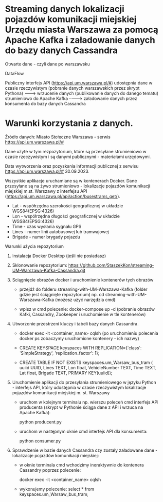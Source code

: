 # Streaming danych lokalizacji pojazdów komunikacji miejskiej Urzędu miasta Warszawa za pomocą Apache Kafka i załadowanie danych do bazy danych Cassandra
Otwarte dane - czyli dane po warszawsku

DataFlow

Publiczny interfejs API (https://api.um.warszawa.pl/#) udostępnia dane  w czasie rzeczywistym (pobranie danych warszawskich przez skrypt Pythona) ---> wrzucenie danych (publikowanie danych do danego tematu) strumieniowo do   Apache Kafka ----> załadowanie danych przez konsumenta do bazy danych Cassandra   



# Warunki korzystania z danych.
Żródło danych: Miasto Stołeczne Warszawa - serwis https://api.um.warszawa.pl/#

Dane użyte w tym rezpozytorium, które są przesyłane strumieniowo w czasie rzeczywistym i są danymi publicznymi - materiałami urzędowymi.

Data wytworzenia oraz pozyskania informacji publicznej z serwisu https://api.um.warszawa.pl/# 30.09.2023.

Wszystkie aplikacje uruchamiane są w kontenerach Docker. Dane przesyłane są na  żywo strumieniowo - lokalizacje	pojazdów	komunikacji	miejskiej m.st. Warszawy  z interfejsu API (https://api.um.warszawa.pl/api/action/busestrams_get/).

+ Lat - współrzędna szerokości geograficznej w układzie WGS84(EPSG:4326)
+ Lon - współrzędna długości geograficznej w układzie WGS84(EPSG:4326)
+ Time - czas wysłania sygnału GPS
+ Lines - numer linii autobusowej lub tramwajowej
+ Brigade - numer brygady pojazdu

Warunki użycia repozytorium

1) Instalacja Docker Desktop (jeśli nie posiadasz)
   
2) Sklonowanie repozytorium:
    https://github.com/StaszekKon/streaming-UM-Warszawa-Kafka-Cassandra.git

3) Sciągnięcie obrazów docker i uruchomienie kontenerów tych obrazów

     + przejdź  do folderu streaming-with-UM-Warszawa-Kafka (folder gdzie jest ściągnięte repozytorium)
   	  np. cd streaming-with-UM-Warszawa-Kafka (możesz użyć narzędzia cmd)
   
     + wpisz w cmd polecenie: docker-compose up -d (pobranie obrazów Kafki, Cassandry, Zookeeper i uruchomienie w tle kontenerów)
   
4) Utworzonie przestrzeni kluczy i tabeli bazy danych Cassandra.
   
   	+ docker exec -it <container_name> cqlsh (po uruchomieniu polecenia docker ps zobaczymy uruchomione kontenery - ich nazwy)
   
   	+ CREATE KEYSPACE keyspaces WITH REPLICATION={'class': 'SimpleStrategy', 'replication_factor': 1};

   	+  CREATE TABLE IF NOT EXISTS keyspaces.um_Warsaw_bus_tram (
        uuiid UUID,
        Lines TEXT,
        Lon float,
        VehicleNumber TEXT,
        Time TEXT,
        Lat float, 
        Brigade TEXT, 
        PRIMARY KEY(uuiid)); 
        
5)  Uruchomienie aplikacji do przesyłania strumieniowego w języku Python - interfejs API, który udostępnia w czasie rzeczywistym lokalizacje pojazdów komunikacji         miejskiej m. st. Warszawy
   
      + uruchom w kolejnym terminalu np. wierszu poleceń cmd interfejs API producenta (skrypt w Pythonie ściąga dane z API i wrzuca na Apache Kafka):

    	python producent.py
    
      + uruchom w następnym oknie cmd interfejs API dla konsumenta:

        python consumer.py
    
6) Sprawdzenie w bazie danych Cassandra czy zostały załadowane dane - lokalizacje pojazdów komunikacji miejskiej:
   
      +	 w oknie terminala cmd wchodzimy ineraktywnie do  kontenera Cassandry poprzez polecenie:

      	 docker exec -it <container_name> cqlsh
 
      + wykonujemy polecenie: select * from keyspaces.um_Warsaw_bus_tram;
      
